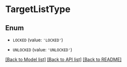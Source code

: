 # TargetListType


## Enum

* `LOCKED` (value: `'LOCKED'`)

* `UNLOCKED` (value: `'UNLOCKED'`)

[[Back to Model list]](../README.md#documentation-for-models) [[Back to API list]](../README.md#documentation-for-api-endpoints) [[Back to README]](../README.md)


